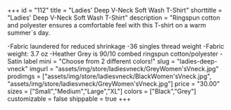 +++
id = "112"
title = "Ladies' Deep V-Neck Soft Wash T-Shirt"
shorttitle = "Ladies' Deep V-Neck Soft Wash T-Shirt"
description = "Ringspun cotton and polyester ensures a comfortable feel with this T-shirt on a warm summer`s day.

-Fabric laundered for reduced shrinkage
-36 singles thread weight
-Fabric weight: 3.7 oz
-Heather Grey is 90/10 combed ringspun cotton/polyester
-Satin label
mini = "Choose from 2 different colors!"
slug = "ladies-deep-vneck"
imgurl = "assets/img/store/ladiesvneck/GreyWomen'sVneck.jpg"
prodimgs = ["assets/img/store/ladiesvneck/BlackWomen'sVneck.jpg", "assets/img/store/ladiesvneck/GreyWomen'sVneck.jpg"]
price = "30.00"
sizes = ["Small","Medium","Large","XL"]
colors = ["Black","Grey"]
customizable = false
shippable = true
+++
